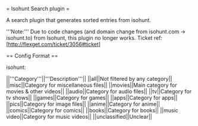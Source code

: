 = Isohunt Search plugin =

A search plugin that generates sorted entries from isohunt.

'''Note:''' Due to code changes (and domain change from isohunt.com -> isohunt.to) from Isohunt, this plugin no longer works. Ticket ref: [http://flexget.com/ticket/3056#ticket]

== Config Format ==

isohunt: <category>

||'''Category'''||'''Description'''||
||all||Not filtered by any category||
||misc||Category for miscellaneous files||
||movies||Main category for movies & other videos||
||audio||Category for audio files||
||tv||Category for tv shows||
||games||Category for games||
||apps||Category for apps||
||pics||Category for image files||
||anime||Category for anime||
||comics||Category for comics||
||books||Category for books||
||music video||Category for music videos||
||unclassified||Unclear||



